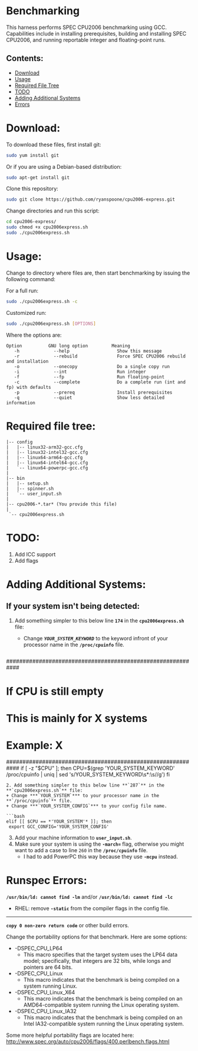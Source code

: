 Benchmarking
============

This harness performs SPEC CPU2006 benchmarking using GCC. Capabilities include in installing prerequisites, building and installing SPEC CPU2006, and running reportable integer and floating-point runs.


Contents:
---------

+ [Download](#download)
+ [Usage](#usage)
+ [Required File Tree](#required-file-tree)
+ [TODO](#todo)
+ [Adding Additional Systems](#adding-additional-systems)
+ [Errors](#runspec-errors)


Download:
=========

To download these files, first install git:

```bash
sudo yum install git
```


Or if you are using a Debian-based distribution:

```bash
sudo apt-get install git
```


Clone this repository:

```bash
sudo git clone https://github.com/ryanspoone/cpu2006-express.git
```

Change directories and run this script:

```bash
cd cpu2006-express/
sudo chmod +x cpu2006express.sh
sudo ./cpu2006express.sh
```


Usage:
======

Change to directory where files are, then start benchmarking by issuing the following
command:


For a full run:

```bash
sudo ./cpu2006express.sh -c
```

Customized run:

```bash
sudo ./cpu2006express.sh [OPTIONS]
```

Where the options are:

```
Option          GNU long option         Meaning
   -h             --help                  Show this message
   -r             --rebuild               Force SPEC CPU2006 rebuild and installation
   -o             --onecopy               Do a single copy run
   -i             --int                   Run integer
   -f             --fp                    Run floating-point
   -c             --complete              Do a complete run (int and fp) with defaults
   -p             --prereq                Install prerequisites
   -q             --quiet                 Show less detailed information
```


Required file tree:
==================
```
|-- config
|   |-- linux32-arm32-gcc.cfg
|   |-- linux32-intel32-gcc.cfg
|   |-- linux64-arm64-gcc.cfg
|   |-- linux64-intel64-gcc.cfg
|   `-- linux64-powerpc-gcc.cfg
|
|-- bin
|   |-- setup.sh
|   |-- spinner.sh
|   `-- user_input.sh
|
|-- cpu2006-*.tar* (You provide this file)
|
 `-- cpu2006express.sh
```


TODO:
=====

1. Add ICC support
2. Add flags


Adding Additional Systems:
=========================

If your system isn't being detected:
------------------------------------

1. Add something simpler to this below line **`174`** in the **`cpu2006express.sh`** file:
   + Change ***`YOUR_SYSTEM_KEYWORD`*** to the keyword infront of your processor name in the **`/proc/cpuinfo`** file.

   ```bash
############################################################
# If CPU is still empty
# This is mainly for X systems
# Example: X
############################################################
if [ -z "$CPU" ]; then
  CPU=$(grep 'YOUR_SYSTEM_KEYWORD' /proc/cpuinfo | uniq | sed 's/YOUR_SYSTEM_KEYWORD\s*:\s//g')
fi
   ```
2. Add something simpler to this below line **`287`** in the **`cpu2006express.sh`** file:
   + Change ***`YOUR_SYSTEM`*** to your processor name in the **`/proc/cpuinfo`** file.
   + Change ***`YOUR_SYSTEM_CONFIG`*** to your config file name.

   ```bash
elif [[ $CPU == *'YOUR_SYSTEM'* ]]; then
    export GCC_CONFIG='YOUR_SYSTEM_CONFIG'
   ```
3. Add your machine information to **`user_input.sh`**.
4. Make sure your system is using the **`-march=`** flag, otherwise you might want to add a case to line `260` in the **`/proc/cpuinfo`** file. 
   + I had to add PowerPC this way because they use **`-mcpu`** instead.


Runspec Errors:
===============

**`/usr/bin/ld: cannot find -lm`** and/or **`/usr/bin/ld: cannot find -lc`**

+ RHEL: remove **`-static`** from the compiler flags in the config file.

-------------

**`copy 0 non-zero return code`** or other build errors.

Change the portability options for that benchmark. Here are some options:

+ -DSPEC_CPU_LP64
    + This macro specifies that the target system uses the LP64 data model; specifically, that integers are 32 bits, while longs and pointers are 64 bits.
+ -DSPEC_CPU_Linux
    + This macro indicates that the benchmark is being compiled on a system running Linux.
+ -DSPEC_CPU_Linux_X64
    + This macro indicates that the benchmark is being compiled on an AMD64-compatible system running the Linux operating system.
+ -DSPEC_CPU_Linux_IA32
    + This macro indicates that the benchmark is being compiled on an Intel IA32-compatible system running the Linux operating system.

Some more helpful portability flags are located here: http://www.spec.org/auto/cpu2006/flags/400.perlbench.flags.html

